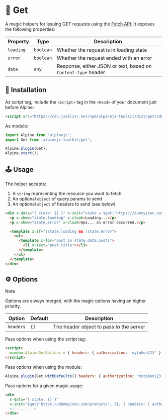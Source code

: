 # 🧩 Get

A magic helpers for issuing GET requests using the [Fetch API](https://developer.mozilla.org/en-US/docs/Web/API/Fetch_API). It exposes the following properties:

| Property  | Type      | Description                                                   |
| --------- | --------- | ------------------------------------------------------------- |
| `loading` | `boolean` | Whether the request is in loading state                       |
| `error`   | `boolean` | Whether the request ended with an error                       |
| `data`    | `any`     | Response, either JSON or text, based on `Content-type` header |

## 💾 Installation

As script tag, include the `<script>` tag in the `<head>` of your document just before Alpine:

```html
<script src="https://cdn.jsdelivr.net/npm/alpinejs-toolkit/dist/get/cdn.min.js" defer></script>
```

As module:

```js
import Alpine from 'alpinejs';
import Get from 'alpinejs-toolkit/get';

Alpine.plugin(Get);
Alpine.start();
```

## 🕹️ Usage

The helper accepts:

1. A `string` representing the resource you want to fetch
2. An optional `object` of query params to send
3. An optional `object` of headers to send (see below)

```html
<div x-data="{ state: {} }" x-init="state = $get('https://dummyjson.com/posts', { limit: 10 })">
  <p x-show="state.loading" x-cloak>Loading...</p>
  <p x-show="state.error" x-cloak>Ops... an error occurred.</p>

  <template x-if="!state.loading && !state.error">
    <ul>
      <template x-for="post in state.data.posts">
        <li x-text="post.title"></li>
      </template>
    </ul>
  </template>
</div>
```

## ⚙️ Options

> [!Note]
> Options are always merged, with the magic options having an higher priority.

| Option    | Default | Description                             |
| --------- | ------- | --------------------------------------- |
| `headers` | `{}`    | The header object to pass to the server |

Pass options when using the script tag:

```html
<script>
  window.AlpineGetOptions = { headers: { authorization: 'mytoken123' } };
</script>
```

Pass options when using the module:

```js
Alpine.plugin(Get.withDefaults({ headers: { authorization: 'mytoken123' } }));
```

Pass options for a given magic usage:

```html
<div
  x-data="{ state: {} }"
  x-init="$get('https://dummyjson.com/products', {}, { headers: { authorization: 'mytoken123' } })">
  <!-- ... -->
</div>
```
